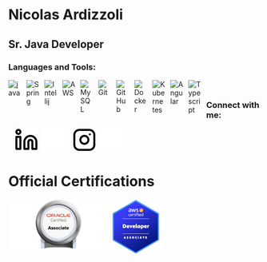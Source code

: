 # Nicolas Ardizzoli 
## Sr. Java Developer


### Languages and Tools:

<img align="left" alt="java" width="26px" src="https://cdn.jsdelivr.net/gh/devicons/devicon/icons/java/java-original.svg" style="padding-right:10px;" />
<img align="left" alt="Spring" width="26px" src="https://cdn.jsdelivr.net/gh/devicons/devicon/icons/spring/spring-original.svg" style="padding-right:10px;" />
<img align="left" alt="Intellij" width="26px" src="https://www.svgrepo.com/show/452236/jb-intellij-idea.svg" style="padding-right:10px;" />
<img align="left" alt="AWS" width="26px" src="https://www.svgrepo.com/show/376356/aws.svg" style="padding-right:10px;" />
<img align="left" alt="MySQL" width="26px" src="https://cdn.jsdelivr.net/gh/devicons/devicon/icons/mysql/mysql-original.svg" style="padding-right:10px;" />
<img align="left" alt="Git" width="26px" src="https://cdn.jsdelivr.net/gh/devicons/devicon/icons/git/git-original.svg" style="padding-right:10px;" />
<img align="left" alt="GitHub" width="26px" src="https://www.svgrepo.com/show/439171/github.svg" style="padding-right:10px;" />
<img align="left" alt="Docker" width="26px" src="https://cdn.jsdelivr.net/gh/devicons/devicon/icons/docker/docker-original.svg" style="padding-right:10px;" />
<img align="left" alt="Kubernetes" width="26px" src="https://cdn.jsdelivr.net/gh/devicons/devicon/icons/kubernetes/kubernetes-plain.svg" style="padding-right:10px;" />
<img align="left" alt="Angular" width="26px" src="https://cdn.jsdelivr.net/gh/devicons/devicon/icons/angularjs/angularjs-original.svg" style="padding-right:10px;" />
<img align="left" alt="Typescript" width="26px" src="https://cdn.jsdelivr.net/gh/devicons/devicon/icons/typescript/typescript-original.svg" style="padding-right:10px;" />

<br />

### Connect with me:

&nbsp;&nbsp;
[![nicoardizzolilinkedin](./img/linkedin-light.svg)](https://www.linkedin.com/in/nicoardizzoli#gh-light-mode-only)
[![nicoardizzolilinkedin](./img/linkedin-dark.svg)](https://www.linkedin.com/in/nicoardizzoli#gh-dark-mode-only)
&nbsp;&nbsp;
[![nicoardizzoliinstagram](./img/instagram-light.svg)](https://www.instagram.com/nicoardizzoli#gh-light-mode-only)
[![nicoardizzoliinstagram](./img/instagram-dark.svg)](https://www.instagram.com/nicoardizzoli#gh-dark-mode-only)

# Official Certifications


[<img align="left" src="https://github.com/nicoardizzoli/nicoardizzoli/blob/main/img/OCAJSE8.jpg" width="200" height="100">](https://catalog-education.oracle.com/pls/certview/sharebadge?id=733A577B142E309C8F7E58DEAF9387FCB091329660C57CB208DF031A13388724)

[<img align="left" src="https://github.com/nicoardizzoli/nicoardizzoli/blob/main/img/aws-certified-developer-associate.png" width="110" height="110">](https://www.credly.com/badges/01ad7fe4-6aa9-4200-8d5f-976748f4c358/public_url)






